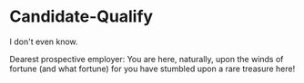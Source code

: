 # Candidate-Qualify
I don't even know. 


Dearest prospective employer: 
  You are here, naturally, upon the winds of fortune (and what fortune) for you have stumbled upon a rare treasure here!
 
